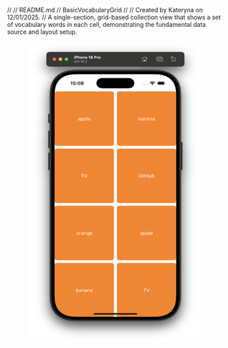 //
//  README.md
//  BasicVocabularyGrid
//
//  Created by Kateryna on 12/01/2025.
//
A single-section, grid-based collection view that shows a set of vocabulary words in each cell, demonstrating the fundamental data source and layout setup.

<p align="center">
<img src="Screens/1.png" alt="Screenshot" width="400" height="700"/>
</p>

